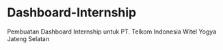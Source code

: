# Dashboard-Internship
Pembuatan Dashboard Internship untuk PT. Telkom Indonesia Witel Yogya Jateng Selatan

